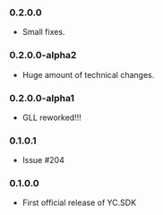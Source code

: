 ### 0.2.0.0
* Small fixes.

### 0.2.0.0-alpha2
* Huge amount of technical changes.

### 0.2.0.0-alpha1
* GLL reworked!!!

### 0.1.0.1
* Issue #204

### 0.1.0.0
* First official release of YC.SDK